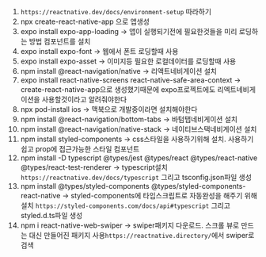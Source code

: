 1. `https://reactnative.dev/docs/environment-setup` 따라하기
2. npx create-react-native-app 으로 앱생성
3. expo install expo-app-loading -> 앱이 실행되기전에 필요한것들을 미리 로딩하는 방법 <AppLoading>컴포넌트를 설치
4. expo install expo-font -> 웹에서 폰트 로딩할때 사용
5. expo install expo-asset -> 이미지등 필요한 로컬데이터를 로딩할때 사용
6. npm install @react-navigation/native -> 리액트네비게이션 설치
7. expo install react-native-screens react-native-safe-area-context -> create-react-native-app으로 생성했기때문에 expo프로젝트에도 리엑트네비게이션을 사용할것이라고 알려줘야한다
8. npx pod-install ios -> 맥북으로 개발중이라면 설치해야한다
9. npm install @react-navigation/bottom-tabs -> 바텀탭네비게이션 설치
10. npm install @react-navigation/native-stack -> 네이티브스택네비게이션 설치
11. npm install styled-components -> css스타일을 사용하기위해 설치. 사용하기 쉽고 prop에 접근가능한 스타일 컴포넌트
12. npm install -D typescript @types/jest @types/react @types/react-native @types/react-test-renderer -> typescript설치 `https://reactnative.dev/docs/typescript` 그리고 tsconfig.json파일 생성
13. npm install @types/styled-components @types/styled-components-react-native -> styled-components에 타입스크립트로 자동완성을 해주기 위해 설치 `https://styled-components.com/docs/api#typescript` 그리고 styled.d.ts파일 생성
14. npm i react-native-web-swiper -> swiper패키지 다운로드. 스크롤 뷰로 만드는 대신 만들어진 패키지 사용`https://reactnative.directory/`에서 swiper로 검색
